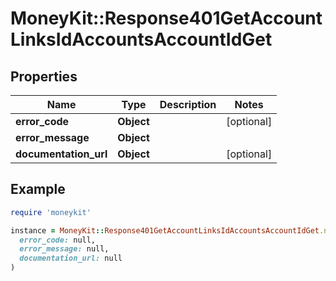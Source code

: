 # MoneyKit::Response401GetAccountLinksIdAccountsAccountIdGet

## Properties

| Name | Type | Description | Notes |
| ---- | ---- | ----------- | ----- |
| **error_code** | **Object** |  | [optional] |
| **error_message** | **Object** |  |  |
| **documentation_url** | **Object** |  | [optional] |

## Example

```ruby
require 'moneykit'

instance = MoneyKit::Response401GetAccountLinksIdAccountsAccountIdGet.new(
  error_code: null,
  error_message: null,
  documentation_url: null
)
```

